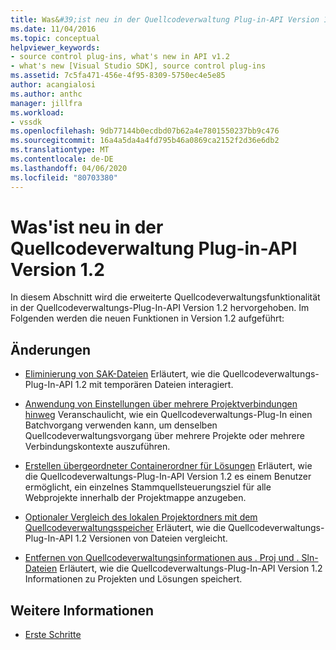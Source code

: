 ```yaml
---
title: Was&#39;ist neu in der Quellcodeverwaltung Plug-in-API Version 1.2 | Microsoft Docs
ms.date: 11/04/2016
ms.topic: conceptual
helpviewer_keywords:
- source control plug-ins, what's new in API v1.2
- what's new [Visual Studio SDK], source control plug-ins
ms.assetid: 7c5fa471-456e-4f95-8309-5750ec4e5e85
author: acangialosi
ms.author: anthc
manager: jillfra
ms.workload:
- vssdk
ms.openlocfilehash: 9db77144b0ecdbd07b62a4e7801550237bb9c476
ms.sourcegitcommit: 16a4a5da4a4fd795b46a0869ca2152f2d36e6db2
ms.translationtype: MT
ms.contentlocale: de-DE
ms.lasthandoff: 04/06/2020
ms.locfileid: "80703380"
---
```

# <a name="what39s-new-in-the-source-control-plug-in-api-version-12"></a>Was&#39;ist neu in der Quellcodeverwaltung Plug-in-API Version 1.2
In diesem Abschnitt wird die erweiterte Quellcodeverwaltungsfunktionalität in der Quellcodeverwaltungs-Plug-In-API Version 1.2 hervorgehoben. Im Folgenden werden die neuen Funktionen in Version 1.2 aufgeführt:

## <a name="changes"></a>Änderungen
- [Eliminierung von SAK-Dateien](../../extensibility/internals/elimination-of-tilde-sak-files.md) Erläutert, wie die Quellcodeverwaltungs-Plug-In-API 1.2 mit temporären Dateien interagiert.

- [Anwendung von Einstellungen über mehrere Projektverbindungen hinweg](../../extensibility/internals/application-of-settings-across-multiple-project-connections.md) Veranschaulicht, wie ein Quellcodeverwaltungs-Plug-In einen Batchvorgang verwenden kann, um denselben Quellcodeverwaltungsvorgang über mehrere Projekte oder mehrere Verbindungskontexte auszuführen.

- [Erstellen übergeordneter Containerordner für Lösungen](../../extensibility/internals/creating-parent-container-folders-for-solutions.md) Erläutert, wie die Quellcodeverwaltungs-Plug-In-API Version 1.2 es einem Benutzer ermöglicht, ein einzelnes Stammquellsteuerungsziel für alle Webprojekte innerhalb der Projektmappe anzugeben.

- [Optionaler Vergleich des lokalen Projektordners mit dem Quellcodeverwaltungsspeicher](../../extensibility/internals/optional-comparison-of-local-project-folder-to-source-control-store.md) Erläutert, wie die Quellcodeverwaltungs-Plug-In-API 1.2 Versionen von Dateien vergleicht.

- [Entfernen von Quellcodeverwaltungsinformationen aus . Proj und . Sln-Dateien](../../extensibility/internals/removal-of-source-control-information-from-dot-proj-and-dot-sln-files.md) Erläutert, wie die Quellcodeverwaltungs-Plug-In-API Version 1.2 Informationen zu Projekten und Lösungen speichert.

## <a name="see-also"></a>Weitere Informationen
- [Erste Schritte](../../extensibility/internals/getting-started-with-source-control-plug-ins.md)
